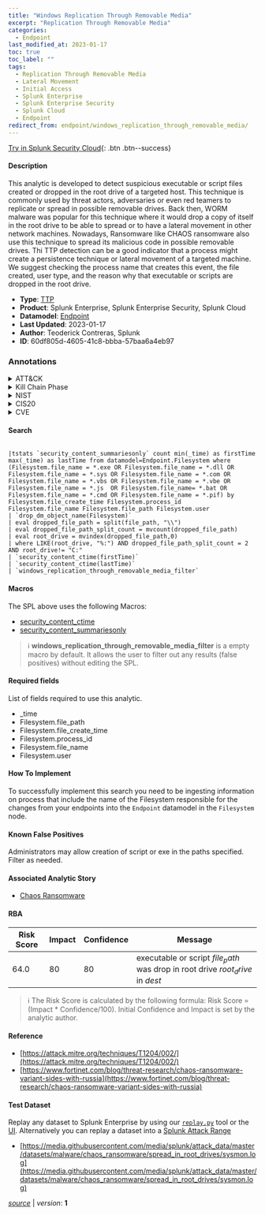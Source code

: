 ```yaml
---
title: "Windows Replication Through Removable Media"
excerpt: "Replication Through Removable Media"
categories:
  - Endpoint
last_modified_at: 2023-01-17
toc: true
toc_label: ""
tags:
  - Replication Through Removable Media
  - Lateral Movement
  - Initial Access
  - Splunk Enterprise
  - Splunk Enterprise Security
  - Splunk Cloud
  - Endpoint
redirect_from: endpoint/windows_replication_through_removable_media/
---
```




[Try in Splunk Security Cloud](https://www.splunk.com/en_us/cyber-security.html){: .btn .btn--success}

#### Description

This analytic is developed to detect suspicious executable or script files created or dropped in the root drive of a targeted host. This technique is commonly used by threat actors, adversaries or even red teamers to replicate or spread in possible removable drives. Back then, WORM malware was popular for this technique where it would drop a copy of itself in the root drive to be able to spread or to have a lateral movement in other network machines. Nowadays, Ransomware like CHAOS ransomware also use this technique to spread its malicious code in possible removable drives. Thi TTP detection can be a good indicator that a process might create a persistence technique or lateral movement of a targeted machine. We suggest checking the process name that creates this event, the file created, user type, and the reason why that executable or scripts are dropped in the root drive.

- **Type**: [TTP](https://github.com/splunk/security_content/wiki/Detection-Analytic-Types)
- **Product**: Splunk Enterprise, Splunk Enterprise Security, Splunk Cloud
- **Datamodel**: [Endpoint](https://docs.splunk.com/Documentation/CIM/latest/User/Endpoint)
- **Last Updated**: 2023-01-17
- **Author**: Teoderick Contreras, Splunk
- **ID**: 60df805d-4605-41c8-bbba-57baa6a4eb97

### Annotations
<details>
  <summary>ATT&CK</summary>

<div markdown="1">

#### [ATT&CK](https://attack.mitre.org/)

| ID          | Technique   | Tactic         |
| ----------- | ----------- |--------------- |
| [T1091](https://attack.mitre.org/techniques/T1091/) | Replication Through Removable Media | Lateral Movement, Initial Access |

</div>
</details>


<details>
  <summary>Kill Chain Phase</summary>

<div markdown="1">

* Exploitation


</div>
</details>


<details>
  <summary>NIST</summary>

<div markdown="1">

* DE.CM



</div>
</details>

<details>
  <summary>CIS20</summary>

<div markdown="1">

* CIS 3
* CIS 5
* CIS 16



</div>
</details>

<details>
  <summary>CVE</summary>

<div markdown="1">


</div>
</details>


#### Search

```

|tstats `security_content_summariesonly` count min(_time) as firstTime max(_time) as lastTime from datamodel=Endpoint.Filesystem where (Filesystem.file_name = *.exe OR Filesystem.file_name = *.dll OR Filesystem.file_name = *.sys OR Filesystem.file_name = *.com OR Filesystem.file_name = *.vbs OR Filesystem.file_name = *.vbe OR Filesystem.file_name = *.js  OR Filesystem.file_name= *.bat OR Filesystem.file_name = *.cmd OR Filesystem.file_name = *.pif) by Filesystem.file_create_time Filesystem.process_id  Filesystem.file_name Filesystem.file_path Filesystem.user 
| `drop_dm_object_name(Filesystem)` 
| eval dropped_file_path = split(file_path, "\\") 
| eval dropped_file_path_split_count = mvcount(dropped_file_path) 
| eval root_drive = mvindex(dropped_file_path,0) 
| where LIKE(root_drive, "%:") AND dropped_file_path_split_count = 2  AND root_drive!= "C:" 
| `security_content_ctime(firstTime)` 
| `security_content_ctime(lastTime)` 
| `windows_replication_through_removable_media_filter`
```

#### Macros
The SPL above uses the following Macros:
* [security_content_ctime](https://github.com/splunk/security_content/blob/develop/macros/security_content_ctime.yml)
* [security_content_summariesonly](https://github.com/splunk/security_content/blob/develop/macros/security_content_summariesonly.yml)

> :information_source:
> **windows_replication_through_removable_media_filter** is a empty macro by default. It allows the user to filter out any results (false positives) without editing the SPL.



#### Required fields
List of fields required to use this analytic.
* _time
* Filesystem.file_path
* Filesystem.file_create_time
* Filesystem.process_id
* Filesystem.file_name
* Filesystem.user



#### How To Implement
To successfully implement this search you need to be ingesting information on process that include the name of the Filesystem responsible for the changes from your endpoints into the `Endpoint` datamodel in the `Filesystem` node.
#### Known False Positives
Administrators may allow creation of script or exe in the paths specified. Filter as needed.

#### Associated Analytic Story
* [Chaos Ransomware](/stories/chaos_ransomware)




#### RBA

| Risk Score  | Impact      | Confidence   | Message      |
| ----------- | ----------- |--------------|--------------|
| 64.0 | 80 | 80 | executable or script $file_path$ was drop in root drive $root_drive$ in $dest$ |


> :information_source:
> The Risk Score is calculated by the following formula: Risk Score = (Impact * Confidence/100). Initial Confidence and Impact is set by the analytic author.


#### Reference

* [https://attack.mitre.org/techniques/T1204/002/](https://attack.mitre.org/techniques/T1204/002/)
* [https://www.fortinet.com/blog/threat-research/chaos-ransomware-variant-sides-with-russia](https://www.fortinet.com/blog/threat-research/chaos-ransomware-variant-sides-with-russia)



#### Test Dataset
Replay any dataset to Splunk Enterprise by using our [`replay.py`](https://github.com/splunk/attack_data#using-replaypy) tool or the [UI](https://github.com/splunk/attack_data#using-ui).
Alternatively you can replay a dataset into a [Splunk Attack Range](https://github.com/splunk/attack_range#replay-dumps-into-attack-range-splunk-server)

* [https://media.githubusercontent.com/media/splunk/attack_data/master/datasets/malware/chaos_ransomware/spread_in_root_drives/sysmon.log](https://media.githubusercontent.com/media/splunk/attack_data/master/datasets/malware/chaos_ransomware/spread_in_root_drives/sysmon.log)



[*source*](https://github.com/splunk/security_content/tree/develop/detections/endpoint/windows_replication_through_removable_media.yml) \| *version*: **1**